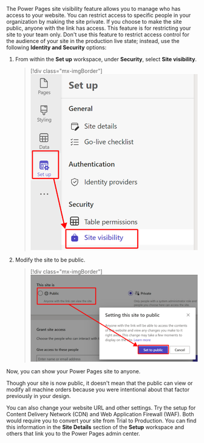 The Power Pages site visibility feature allows you to manage who has access to your website. You can restrict access to specific people in your organization by making the site private. If you choose to make the site public, anyone with the link has access. This feature is for restricting your site to your team only. Don't use this feature to restrict access control for the audience of your site in the production live state; instead, use the following **Identity and Security** options: 

1.  From within the **Set up** workspace, under **Security**, select **Site visibility**.

    > [!div class="mx-imgBorder"]
    > [![Screenshot of the Site Visibility menu within the Power Page Design Portal.](../media/site-visibility.png)](../media/site-visibility.png#lightbox)

1.  Modify the site to be public. 

    > [!div class="mx-imgBorder"]
    > [![Screenshot of the public option highlighted, and the Set to public option highlighted.](../media/set-public.png)](../media/set-public.png#lightbox)

Now, you can show your Power Pages site to anyone.
 

Though your site is now public, it doesn't mean that the public can view or modify all machine orders because you were intentional about that factor previously in your design.

You can also change your website URL and other settings. Try the setup for Content Delivery Network (CDN) and Web Application Firewall (WAF). Both would require you to convert your site from Trial to Production. You can find this information in the **Site Details** section of the **Setup** workspace and others that link you to the Power Pages admin center.
